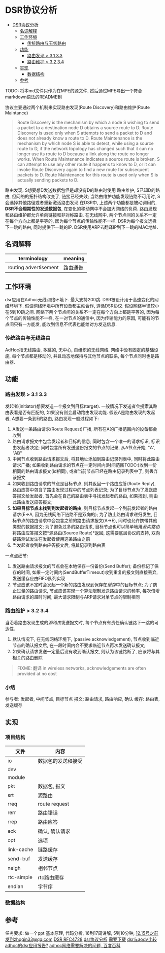 #  DSR协议分析
  
  
  
  
  
  
- [DSR协议分析](#dsr协议分析 )
  - [名词解释](#名词解释 )
  - [工作环境](#工作环境 )
    - [传统路由与无线路由](#传统路由与无线路由 )
  - [功能](#功能 )
    - [路由发现 > 3.1 3.3](#路由发现-31-33 )
    - [路由维护 > 3.2 3.4](#路由维护-32-34 )
  - [实现](#实现 )
    - [数据结构](#数据结构 )
  - [参考](#参考 )
  
  
  
  
TODO: 将本md文件只作为在MPE的源文件, 然后通过MPE导出一个符合markdown语法的README到
  
协议主要通过两个机制来实现路由发现(Route Discovery)和路由维护(Route Maintance)
> Route Discovery is the mechanism by which a node S wishing to send a packet to a destination node D obtains a source route to D. Route Discovery is used only when S attempts to send a packet to D and does not already know a route to D.
> Route Maintenance is the mechanism by which node S is able to detect, while using a source route to D, if the network topology has changed such that it can no longer use its route to D because a link along the route no longer works. When Route Maintenance indicates a source route is broken, S can attempt to use any other route it happens to know to D, or it can invoke Route Discovery again to find a new route for subsequent packets to D. Route Maintenance for this route is used only when S is actually sending packets to D.
  
路由发现, S想要想D发送数据包但是却没有D的路由时使用
路由维护, S已知D的路由, 但网络的拓扑结构改变了, 链接已经失效; 当路由维护功能发现链路不可用时, S会选择其他路径或者重新激活路由发现
在DSR中, 上述两个功能都是被动调用的, **DSR不会周期性的发送数据包**, 在变化的移动网中不会加大网络的负荷.
路由发现和路由维护都允许单向链接和非对称路由. 在无线网中, 两个节点间的关系不一定在每个方向上都是平等的, 因为每个节点的传输性能不一样.
DSR为每个报文选择下一跳的路由, 同时提供下一跳的IP. DSR使用ARP去翻译IP到下一跳的MAC地址.
  
##  名词解释
  
| terminology           | meaning  |
| --------------------- | -------- |
| routing advertisement | 路由通告 |
  
##  工作环境
  
dsr应用在Adhoc无线网络环境下. 最大支持200跳. DSR被设计用于高速变化的网络环境下.
假设网络环境中所有设备都主动合作, 遵循DSR协议. 假设网络半径较小在5到10跳之间.
网络下两个节点间的关系不一定在每个方向上都是平等的, 因为每个节点的传输性能不一样, 在一对节点的通信中, 因为传输能力的原因, 可能有的节点间只有一方能发, 能收到信息不代表也能给对方发送信息.
  
###  传统路由与无线路由
  
AdHoc指无线路由, 多跳的, 无中心, 自组织的无线网络. 网络中没有固定的基础设施, 每个节点都是移动的, 并且动态地保持与其他节点的联系, 每个节点同时也是路由器.
  
##  功能
  
  
###  路由发现 > 3.1 3.3
  
发起者(initiator)想要发送一个报文到目标(target). 一般情况下发送者会搜索其路由表看是否有匹配的, 如果没有则会启动路由发现功能.
假设A是路由发现的发起者, A想要一条到E的路由, 路由发现一般过程如下:
1. A发送一条路由请求(Route Request)广播, 所有在A的广播范围内的设备都会收到
2. 路由请求报文中包含发起者和目标的信息; 同时包含一个唯一的请求标识, 标识由发起者决定; 同时包含所有发送这份报文的节点的记录, 从A节点开始, "A", "AB"
3. 中间节点收到路由请求报文后, 将其地址添加到路由记录列表中, 同时将此路由请求广播; 如果收到路由请求的节点在一定时间内(时间范围TODO:)收到一份相同的路由请求报文(id相同), 或者当前节点已经在路由记录列表中了, 则丢弃该报文
4. 如果收到路由请求的节点是目标节点, 则其返回一个路由应答(Route Reply), 路由应答中包含了路由发现过程中的节点列表记录; 为了目标节点为了发送应答报文给发起者, 首先会在自己的路由表中寻找发起者的路由, 如果找到, 则由此路由发送应答报文;
5. **如果目标节点未找到到发起者的路由**, 则目标节点发起一个到前发起者的路由请求(E->A, 因为无线网络下链路不是双向的); 为了防止路由请求递归发生, 目标节点的路由请求中会包含之前的路由请求报文(A->E), 同时也允许携带其他类型的数据报文; 为了避免过多的路由请求, 目标节点也可以简单地用*反向路由*将路由应答报文按*源路由(Source Route)*返回, 这需要底层协议的支持, 双向链路测试发生在发起者使用这条路由之前
6. 当发起者收到路由应答报文后, 将其记录到路由表
  
一点点细节:
1. 发送路由请求报文的节点会在本地保存一份备份(Send Buffer); 备份标记了保存的时间, 如果一定时间内(SendBufferTimeout)收到重复的报文则直接丢弃, 发送缓存应由FIFO队列实现
2. 节点应该不定时会发起一个新的路由发现到保存在*缓存*中的目标节点; 为了防止过量的路由请求, 节点应该实现一个算法限制发送路由请求的频率, 每次倍增路由请求的超时时间; 最大请求限制与ARP请求对单节点的限制相同
  
###  路由维护 > 3.2 3.4
  
当沿着路由发现生成的*源路由*发送报文时, 每个节点有有责任确认链路下一跳的可达性.
1. 默认情况下, 在无线网络环境下, (passive acknowledgement), 节点收到临近节点的确认报文后, 在一段时间内会不要求临近节点再次发送确认报文;
2. 如果确认请求发送一定量后没有收到确认报文, 则认为该链路断了, 应该将与其相关的路由删除
> FIXME: 翻译 in wireless networks, acknowledgements are often provided at no cost
  
###  小结
  
参与者: 发起者, 中间节点, 目标节点
报文: 路由请求, 路由响应, 确认
缓存: 路由表, 发送缓存
  
##  实现
  
  
###  项目结构
  
| 文件       | 内容               |
| ---------- | ------------------ |
| io         | 数据包的发送和接受 |
| dev        |
| module     |
| pkt        | 数据包, 报文       |
| srt        | 源路由             |
| rreq       | route request      |
| rerr       | 路由错误           |
| rrep       | 路由应答           |
| ack        | 确认, 确认请求     |
| opt        | 选项               |
| link-cache | 链路缓存           |
| send-buf   | 发送缓存           |
| neigh      | 相邻节点           |
| rtc-simple | rtc路由缓存        |
| endian     | 字节序             |
  
  
  
  
###  数据结构
  
  
  
##  参考
  
任务要求: 做一个ppt
基本原理, 代码分析, 16到17周讲解, 5到10分钟, 12.15号之前发到zhqqin33@qq.com
[DSR RFC4728](./rfc4728.pdf )
[dsr协议分析](https://blog.csdn.net/norbert_jxl/article/details/9241421 )
[需要下载](https://download.csdn.net/download/gtnets/2334998 )
[dsr与aodv比较](https://blog.csdn.net/hbhzwj/article/details/5269073 )
[adhoc的dsr应用报告?](http://www.wanfangdata.com.cn/details/detail.do?_type=perio&id=wlwjs201407019 )
[adhoc网络需要解决的问题, 百度百科](https://baike.baidu.com/item/AdHoc%E7%BD%91%E7%BB%9C/6106787?fr=aladdin )
  
  
  